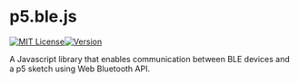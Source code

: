 # p5.ble.js
[![MIT License](https://img.shields.io/npm/l/express.svg?style=flat-square&registry_uri=https%3A%2F%2Fregistry.npmjs.com)](https://opensource.org/licenses/MIT)[![Version](https://img.shields.io/npm/v/p5ble.svg?style=flat-square)](https://www.npmjs.com/package/p5ble)

A Javascript library that enables communication between BLE devices and a p5 sketch using Web Bluetooth API.
